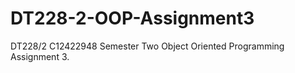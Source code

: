 # DT228-2-OOP-Assignment3
DT228/2 C12422948 Semester Two Object Oriented Programming Assignment 3. 

